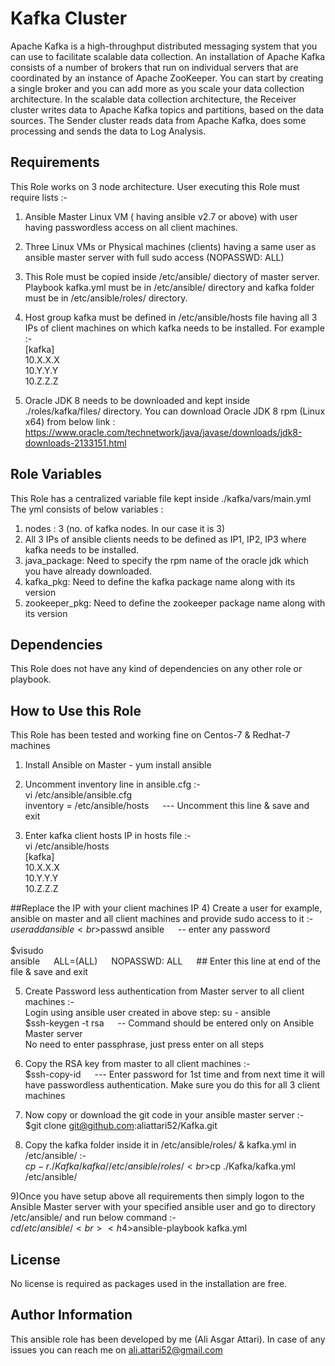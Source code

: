 Kafka Cluster
=============

Apache Kafka is a high-throughput distributed messaging system that you can use to facilitate scalable data collection. An installation of Apache Kafka consists of a number of brokers that run on individual servers that are coordinated by an instance of Apache ZooKeeper. You can start by creating a single broker and you can add more as you scale your data collection architecture. In the scalable data collection architecture, the Receiver cluster writes data to Apache Kafka topics and partitions, based on the data sources. The Sender cluster reads data from Apache Kafka, does some processing and sends the data to Log Analysis.

Requirements
------------

This Role works on 3 node architecture. User executing this Role must require lists :-
1) Ansible Master Linux VM ( having ansible v2.7 or above) with user having passwordless access on all client machines.
2) Three Linux VMs or Physical machines (clients) having a same user as ansible master server with full sudo access (NOPASSWD: ALL)
3) This Role must be copied inside /etc/ansible/ diectory of master server. Playbook kafka.yml must be in /etc/ansible/ directory and kafka folder must be in /etc/ansible/roles/ directory.
4) Host group kafka must be defined in /etc/ansible/hosts file having all 3 IPs of client machines on which kafka needs to be installed. For example :-
<br>[kafka]
<br>10.X.X.X
<br>10.Y.Y.Y
<br>10.Z.Z.Z

5) Oracle JDK 8 needs to be downloaded and kept inside ./roles/kafka/files/ directory. You can download Oracle JDK 8 rpm (Linux x64) from below link :
<br>https://www.oracle.com/technetwork/java/javase/downloads/jdk8-downloads-2133151.html

Role Variables
--------------

This Role has a centralized variable file kept inside ./kafka/vars/main.yml
The yml consists of below variables :
1) nodes : 3 (no. of kafka nodes. In our case it is 3)
2) All 3 IPs of ansible clients needs to be defined as IP1, IP2, IP3 where kafka needs to be installed.
3) java_package: Need to specify the rpm name of the oracle jdk which you have already downloaded.
4) kafka_pkg: Need to define the kafka package name along with its version
5) zookeeper_pkg: Need to define the zookeeper package name along with its version

Dependencies
------------

This Role does not have any kind of dependencies on any other role or playbook.

How to Use this Role
--------------------

This Role has been tested and working fine on Centos-7 & Redhat-7 machines
1) Install Ansible on Master - yum install ansible

2) Uncomment inventory line in ansible.cfg :- 
<br>vi /etc/ansible/ansible.cfg
<br>inventory = /etc/ansible/hosts               &emsp; --- Uncomment this line & save and exit

3) Enter kafka client hosts IP in hosts file :-
<br>vi /etc/ansible/hosts
<br>[kafka]
<br>10.X.X.X
<br>10.Y.Y.Y
<br>10.Z.Z.Z

##Replace the IP with your client machines IP
4) Create a user for example, ansible on master and all client machines and provide sudo access to it :-
<br>$useradd ansible
<br>$passwd ansible        &emsp; -- enter any password
<br>
<br>$visudo
<br>ansible		&emsp; ALL=(ALL)	&emsp; NOPASSWD: ALL             &emsp; ## Enter this line at end of the file & save and exit

5) Create Password less authentication from Master server to all client machines :-
<br>Login using ansible user created in above step: su - ansible
<br>$ssh-keygen -t rsa               &emsp; -- Command should be entered only on Ansible Master server
<br>No need to enter passphrase, just press enter on all steps

6) Copy the RSA key from master to all client machines :-
<br>$ssh-copy-id <client IP>          &emsp; --- Enter password for 1st time and from next time it will have passwordless authentication. Make sure you do this for all 3 client machines

7) Now copy or download the git code in your ansible master server :-
<br>$git clone git@github.com:aliattari52/Kafka.git

8) Copy the kafka folder inside it in /etc/ansible/roles/ & kafka.yml in /etc/ansible/ :-
<br>$cp -r ./Kafka/kafka/ /etc/ansible/roles/
<br>$cp ./Kafka/kafka.yml /etc/ansible/

9)Once you have setup above all requirements then simply logon to the Ansible Master server with your specified ansible user and go to directory /etc/ansible/ and run below command :-
<br>$cd /etc/ansible/
<br><h4>$ansible-playbook kafka.yml</h4>

License
-------

No license is required as packages used in the installation are free.

Author Information
------------------

This ansible role has been developed by me (Ali Asgar Attari). In case of any issues you can reach me on ali.attari52@gmail.com
